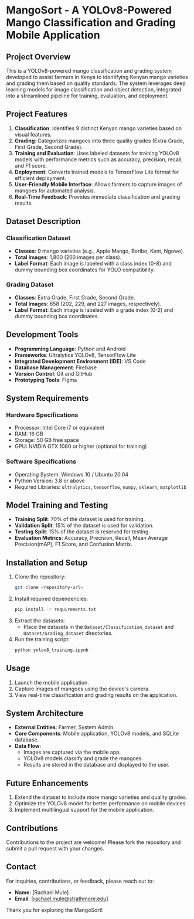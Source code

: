 # MangoSort - A YOLOv8-Powered Mango Classification and Grading Mobile Application

## Project Overview
This is a YOLOv8-powered mango classification and grading system developed to assist farmers in Kenya to identifying Kenyan mango varieties and grading them based on quality standards. The system leverages deep learning models for image classification and object detection, integrated into a streamlined pipeline for training, evaluation, and deployment.

## Project Features
1. **Classification**: Identifies 9 distinct Kenyan mango varieties based on visual features.
2. **Grading**: Categorizes mangoes into three quality grades (Extra Grade, First Grade, Second Grade).
3. **Training and Evaluation**: Uses labeled datasets for training YOLOv8 models with performance metrics such as accuracy, precision, recall, and F1 score.
4. **Deployment**: Converts trained models to TensorFlow Lite format for efficient deployment.
5. **User-Friendly Mobile Interface**: Allows farmers to capture images of mangoes for automated analysis.
6. **Real-Time Feedback**: Provides immediate classification and grading results.

## Dataset Description
### **Classification Dataset**
- **Classes**: 9 mango varieties (e.g., Apple Mango, Boribo, Kent, Ngowe).
- **Total Images**: 1,800 (200 images per class).
- **Label Format**: Each image is labeled with a class index (0-8) and dummy bounding box coordinates for YOLO compatibility.

### **Grading Dataset**
- **Classes**: Extra Grade, First Grade, Second Grade.
- **Total Images**: 658 (202, 229, and 227 images, respectively).
- **Label Format**: Each image is labeled with a grade index (0-2) and dummy bounding box coordinates.

## Development Tools
- **Programming Language**: Python and Android
- **Frameworks**: Ultralytics YOLOv8, TensorFlow Lite
- **Integrated Development Environment (IDE)**: VS Code
- **Database Management**: Firebase
- **Version Control**: Git and GitHub
- **Prototyping Tools**: Figma

## System Requirements
### **Hardware Specifications**
- Processor: Intel Core i7 or equivalent
- RAM: 16 GB
- Storage: 50 GB free space
- GPU: NVIDIA GTX 1080 or higher (optional for training)

### **Software Specifications**
- Operating System: Windows 10 / Ubuntu 20.04
- Python Version: 3.8 or above
- Required Libraries: `ultralytics`, `tensorflow`, `numpy`, `sklearn`, `matplotlib`

## Model Training and Testing
- **Training Split**: 70% of the dataset is used for training.
- **Validation Split**: 15% of the dataset is used for validation.
- **Testing Split**: 15% of the dataset is reserved for testing.
- **Evaluation Metrics**: Accuracy, Precision, Recall, Mean Average Precision(mAP), F1 Score, and Confusion Matrix.

## Installation and Setup
1. Clone the repository:
   ```bash
   git clone <repository-url>
   ```
2. Install required dependencies:
   ```bash
   pip install -r requirements.txt
   ```
3. Extract the datasets:
   - Place the datasets in the `Dataset/Classification_dataset` and `Dataset/Grading_dataset` directories.
4. Run the training script:
   ```bash
   python yolov8_training.ipynb
   ```

## Usage
1. Launch the mobile application.
2. Capture images of mangoes using the device's camera.
3. View real-time classification and grading results on the application.

## System Architecture
- **External Entities**: Farmer, System Admin.
- **Core Components**: Mobile application, YOLOv8 models, and SQLite database.
- **Data Flow**:
  - Images are captured via the mobile app.
  - YOLOv8 models classify and grade the mangoes.
  - Results are stored in the database and displayed to the user.

## Future Enhancements
1. Extend the dataset to include more mango varieties and quality grades.
2. Optimize the YOLOv8 model for better performance on mobile devices.
3. Implement multilingual support for the mobile application.

## Contributions
Contributions to the project are welcome! Please fork the repository and submit a pull request with your changes.

## Contact
For inquiries, contributions, or feedback, please reach out to:
- **Name**: [Rachael Mule]
- **Email**: [rachael.mule@strathmore.edu]


Thank you for exploring the MangoSort!

